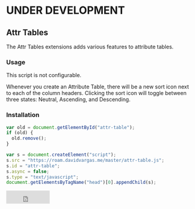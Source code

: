 # UNDER DEVELOPMENT

## Attr Tables

The Attr Tables extensions adds various features to attribute tables.

### Usage

This script is not configurable.

Whenever you create an Attribute Table, there will be a new sort icon next to each of the column headers. Clicking the sort icon will toggle between three states: Neutral, Ascending, and Descending.

### Installation

```javascript
var old = document.getElementById("attr-table");
if (old) {
  old.remove();
}

var s = document.createElement("script");
s.src = "https://roam.davidvargas.me/master/attr-table.js";
s.id = "attr-table";
s.async = false;
s.type = "text/javascript";
document.getElementsByTagName("head")[0].appendChild(s);
```

<iframe src="https://github.com/sponsors/dvargas92495/button" title="Sponsor dvargas92495" height="35" width="116" style="border: 0;"></iframe>
